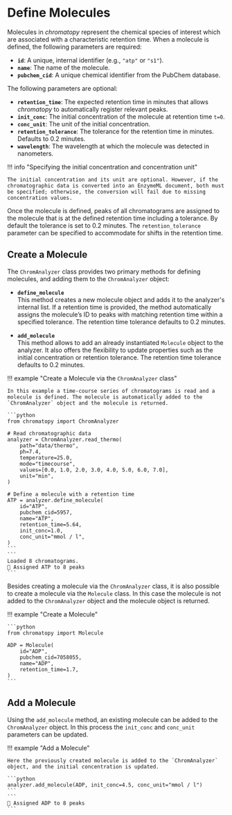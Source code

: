 # Define Molecules

Molecules in *chromatopy* represent the chemical species of interest which are associated with a characteristic retention time. When a molecule is defined, the following parameters are required:

- **`id`**: A unique, internal identifier (e.g., `"atp"` or `"s1"`).
- **`name`**: The name of the molecule.
- **`pubchem_cid`**: A unique chemical identifier from the PubChem database.

The following parameters are optional:  

- **`retention_time`**: The expected retention time in minutes that allows *chromatopy* to automatically register relevant peaks.
- **`init_conc`**: The initial concentration of the molecule at retention time `t=0`.
- **`conc_unit`**: The unit of the initial concentration.
- **`retention_tolerance`**: The tolerance for the retention time in minutes. Defaults to 0.2 minutes.
- **`wavelength`**: The wavelength at which the molecule was detected in nanometers.

!!! info "Specifying the initial concentration and concentration unit"

    The initial concentration and its unit are optional. However, if the chromatographic data is converted into an EnzymeML document, both must be specified; otherwise, the conversion will fail due to missing concentration values.


Once the molecule is defined, peaks of all chromatograms are assigned to the molecule that is at the defined retention time including a tolerance. By default the tolerance is set to 0.2 minutes. The `retention_tolerance` parameter can be specified to accommodate for shifts in the retention time.

## Create a Molecule

The `ChromAnalyzer` class provides two primary methods for defining molecules, and adding them to the `ChromAnalyzer` object:

- **`define_molecule`**  
  This method creates a new molecule object and adds it to the analyzer's internal list. If a retention time is provided, the method automatically assigns the molecule’s ID to peaks with matching retention time within a specified tolerance. The retention time tolerance defaults to 0.2 minutes.

- **`add_molecule`**  
  This method allows to add an already instantiated `Molecule` object to the analyzer. It also offers the flexibility to update properties such as the initial concentration or retention tolerance. The retention time tolerance defaults to 0.2 minutes.

!!! example "Create a Molecule via the `ChromAnalyzer` class"

    In this example a time-course series of chromatograms is read and a molecule is defined. The molecule is automatically added to the `ChromAnalyzer` object and the molecule is returned.

    ```python
    from chromatopy import ChromAnalyzer

    # Read chromatographic data
    analyzer = ChromAnalyzer.read_thermo(
        path="data/thermo",
        ph=7.4,
        temperature=25.0,
        mode="timecourse",
        values=[0.0, 1.0, 2.0, 3.0, 4.0, 5.0, 6.0, 7.0],
        unit="min",
    )

    # Define a molecule with a retention time
    ATP = analyzer.define_molecule(
        id="ATP",
        pubchem_cid=5957,
        name="ATP",
        retention_time=5.64,
        init_conc=1.0,
        conc_unit="mmol / l",
    )
    ```
    ```
    Loaded 8 chromatograms.
    🎯 Assigned ATP to 8 peaks
    ```

Besides creating a molecule via the `ChromAnalyzer` class, it is also possible to create a molecule via the `Molecule` class. In this case the molecule is not added to the `ChromAnalyzer` object and the molecule object is returned.

!!! example "Create a Molecule"

    ```python
    from chromatopy import Molecule

    ADP = Molecule(
        id="ADP",
        pubchem_cid=7058055,
        name="ADP",
        retention_time=1.7,
    )
    ```

## Add a Molecule

Using the `add_molecule` method, an existing molecule can be added to the `ChromAnalyzer` object. In this process the `init_conc` and `conc_unit` parameters can be updated.

!!! example "Add a Molecule"

    Here the previously created molecule is added to the `ChromAnalyzer` object, and the initial concentration is updated.

    ```python
    analyzer.add_molecule(ADP, init_conc=4.5, conc_unit="mmol / l")
    ```
    ```
    🎯 Assigned ADP to 8 peaks
    ```